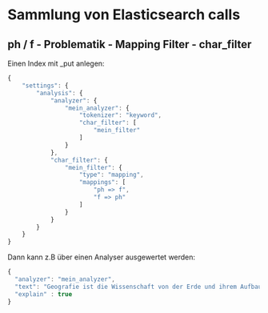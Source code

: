 
# Sammlung von Elasticsearch calls
 



## ph / f - Problematik - Mapping Filter - char_filter
Einen Index mit _put anlegen:
```javascript
{
    "settings": {
        "analysis": {
            "analyzer": {
                "mein_analyzer": {
                    "tokenizer": "keyword",
                    "char_filter": [
                        "mein_filter"
                    ]
                }
            },
            "char_filter": {
                "mein_filter": {
                    "type": "mapping",
                    "mappings": [
                        "ph => f",
                        "f => ph"
                    ]
                }
            }
        }
    }
}
```

Dann kann z.B über einen Analyser ausgewertet werden:
```javascript
{
  "analyzer": "mein_analyzer",
  "text": "Geografie ist die Wissenschaft von der Erde und ihrem Aufbau. Aber Geographie steht auch im Wiki...",
  "explain" : true
}
```